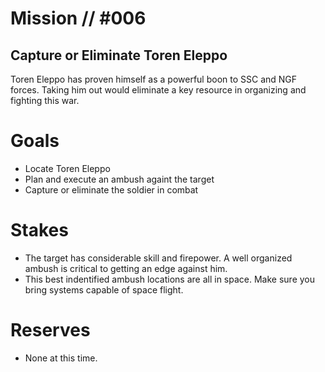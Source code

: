 # Mission // #006
## Capture or Eliminate Toren Eleppo

Toren Eleppo has proven himself as a powerful boon to SSC and NGF forces. Taking him out would eliminate a key resource in organizing and fighting this war.

# Goals
- Locate Toren Eleppo
- Plan and execute an ambush againt the target
- Capture or eliminate the soldier in combat

# Stakes
- The target has considerable skill and firepower. A well organized ambush is critical to getting an edge against him.
- This best indentified ambush locations are all in space. Make sure you bring systems capable of space flight.

# Reserves
- None at this time.